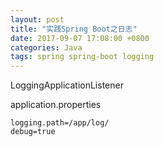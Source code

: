 ```yaml
---
layout: post
title: "实践Spring Boot之日志"
date: 2017-09-07 17:08:00 +0800
categories: Java
tags: spring spring-boot logging
---
```


LoggingApplicationListener

application.properties

```properties
logging.path=/app/log/
debug=true
```

